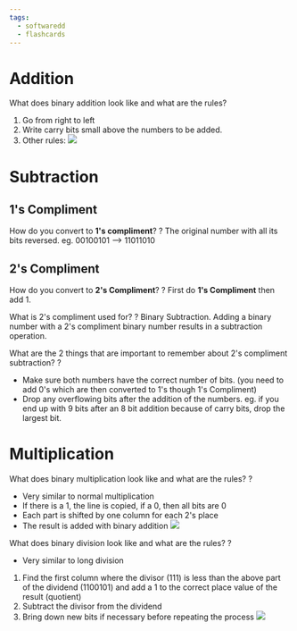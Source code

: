 ```yaml
---
tags:
  - softwaredd
  - flashcards
---
```


# Addition

What does binary addition look like and what are the rules?
1. Go from right to left
2. Write carry bits small above the numbers to be added.
3. Other rules:
![](https://i.imgur.com/vEJ6vF8.png)


# Subtraction

## 1's Compliment

How do you convert to **1's compliment**?
?
The original number with all its bits reversed.
eg. 00100101 --> 11011010

## 2's Compliment 

How do you convert to **2's Compliment**?
?
First do **1's Compliment** then add 1.

What is 2's compliment used for?
?
Binary Subtraction. Adding a binary number with a 2's compliment binary number results in a subtraction operation.

What are the 2 things that are important to remember about 2's compliment subtraction?
?
- Make sure both numbers have the correct number of bits. (you need to add 0's which are then converted to 1's though 1's Compliment)
- Drop any overflowing bits after the addition of the numbers. eg. if you end up with 9 bits after an 8 bit addition because of carry bits, drop the largest bit.

# Multiplication

What does binary multiplication look like and what are the rules?
?
- Very similar to normal multiplication
- If there is a 1, the line is copied, if a 0, then all bits are 0
- Each part is shifted by one column for each 2's place
- The result is added with binary addition
![](https://i.imgur.com/RnINuFm.png)

What does binary division look like and what are the rules?
?
- Very similar to long division
1. Find the first column where the divisor (111) is less than the above part of the dividend (1100101) and add a 1 to the correct place value of the result (quotient)
2. Subtract the divisor from the dividend
3. Bring down new bits if necessary before repeating the process
![](https://i.imgur.com/oOllHfR.jpg)
